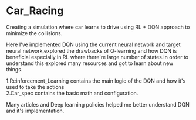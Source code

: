 # Car_Racing
Creating a simulation where car learns to drive using RL + DQN approach to minimize the collisions.

Here I've implemented DQN using the current neural network and target neural network,explored the drawbacks of Q-learning and how DQN is beneficial especially in RL where there're large number of states.In order to understand this explored many resources and got to learn about new things.

1.Reinforcement_Learning contains the main logic of the DQN and how it's used to take the actions
</br>
2.Car_spec contains the basic math and configuration.

Many articles and Deep learning policies helped me better understand DQN and it's implementation.
